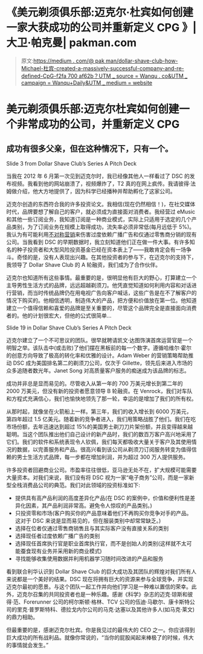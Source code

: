 # 《美元剃须俱乐部:迈克尔·杜宾如何创建一家大获成功的公司并重新定义 CPG 》|大卫·帕克曼| pakman.com

> 原文:[https://medium . com/@ pak man/dollar-shave-club-how-Michael-杜宾-created-a-massively-successful-company-and-re-defined-CpG-f2fa 700 af62b？UTM _ source = Wanqu . co&UTM _ campaign = Wanqu+Daily&UTM _ medium = website](https://medium.com/@pakman/dollar-shave-club-how-michael-dubin-created-a-massively-successful-company-and-re-defined-cpg-f2fa700af62b?utm_source=wanqu.co&utm_campaign=Wanqu+Daily&utm_medium=website)

# 美元剃须俱乐部:迈克尔杜宾如何创建一个非常成功的公司，并重新定义 CPG

## 成功有很多父亲，但在这种情况下，只有一个。



Slide 3 from Dollar Shave Club’s Series A Pitch Deck



当我在 2012 年 6 月第一次见到迈克尔时，我已经像其他人一样看过了 DSC 的发布视频。我看到他的网站崩溃了，视频爆炸了，T2 真的在网上疯传。我请彼得·法姆做介绍，他大方地提供了，因为科学已经播种并帮助孵化了这家公司。

迈克尔创造的东西符合我的许多投资论文。我相信(现在仍然相信！)，在社交媒体时代，品牌要想了解自己的客户，就必须成为直接面对消费者。我经营过 eMusic 和其他一些订阅业务，我知道订阅是一种商业模式，实际上只适用于选定的几个产品类别，为了订阅业务在规模上取得成功，流失率必须非常低(每月远低于 5%)。我认为有可能利用[不对称营销](http://www.pakman.com/2012/11/01/dollar-shave-club-the-power-of-asymmetric-marketing/)来伤害过度依赖广播广告和仅通过零售商分销的现有公司。当我看到 DSC 的早期数据时，我立刻知道他们正在做一件大事。有许多知名的种子投资者和大型风险投资基金已经在资本表上了——我敢肯定会有一场争斗。奇怪的是，没有人表现出兴趣。在其他投资者的参与下，在迈克尔的支持下，我领导了 Dollar Shave Club 的 A 轮融资，我们成为了合作伙伴。

迈克尔也知道所有这些事情。最重要的是，很明显他有巨大的野心，打算建立一个主导男性生活方式的品牌，远远超越剃须刀。他凭直觉知道如何利用内容和对话进行营销，而当时传统品牌仍在用电视广告向客户喊话，这些广告是在不了解客户的情况下购买的。他相信透明，制造伟大的产品，把方便和价值放在第一位。他知道建立一个值得信赖和喜爱的品牌是至关重要的，尽管这个品牌完全是直接面向消费者的。他的计划很宏大，但他的公式很简单…



Slide 19 in Dollar Shave Club’s Series A Pitch Deck



迈克尔建立了一个不可思议的团队。很早就聘请凯文·达图饰演首席运营官是一个明智之举。该队击中(或击败)了他们摆在黑板前的每一个数字。遵循哈维尔·霍尔的创意方向导致了极高的转化率和优雅的设计。Adam Weber 的营销策略帮助推动 DSC 成为美国排名第二的剃须刀公司，仅次于 Gillette，领先后来进入市场的众多追随者数光年。Janet Song 对高质量客户服务的痴迷成为该品牌的标志。

成功并非总是显而易见的。尽管收入从第一年的 700 万美元增长到第二年的 2000 万美元，但没有新的投资者愿意领导 B 轮融资。在 Venrock，我们对车队和方程式充满信心，我们也愉快地领先了那一轮，幸运的是增加了我们的所有权。

从那时起，就像坐在火箭船上一样。第三年，我们的收入增长到 6000 万美元，第四年超过 1.5 亿美元。随着新的竞争者进入，我们用策略战胜了他们。我们在吃市场份额，去年迅速达到超过 15%的美国男士剃刀刀片架份额，并且变得越来越聪明。当这个团队推出他们自己设计的新产品时，我们的数百万客户高兴地采用了它们。我们的软件和系统表现令人钦佩，我们每天都吸收大量关于客户及其使用情况的数据，以完善服务和产品。很高兴看到该公司从剃须刀订阅服务转变为值得信赖的男士生活方式品牌，每一步都在增加利润，并为超过 300 万人提供服务。

许多投资者回避商业公司。市盈率往往很低，亚马逊无处不在，扩大规模可能需要大量资本。对我们来说，我们没有将 DSC 视为一家“电子商务”公司，而是一家新型全栈消费品公司的典范。我们对此领域的投资标准如下:

*   提供具有高产品利润的高度差异化产品(在 DSC 的案例中，价值和便利性是差异化因素，其产品利润非常高。避免令人惊叹的产品类别。)
*   只投资零和市场(客户购买你的产品意味着他们不再购买你竞争对手的产品。这对于 DSC 来说是显而易见的，但在服装类别中却常常缺乏。)
*   选择在位者仅通过零售商销售且与其实际客户没有直接关系的类别
*   选择现任者过度依赖广播广告的类别
*   选择现任首席执行官是职业首席执行官，而不是创始人的类别(这样就不太可能蚕食现有业务并采用新的商业模式)
*   寻找能够收集使用数据并利用机器学习随时间改进的产品和服务

看到联合利华认识到 Dollar Shave Club 的巨大成功及其团队的辉煌对我们所有人来说都是一个美好的结果。DSC 现在将拥有巨大的资源来参与全球竞争，并实现迈克尔最初的愿景。与这个团队一起工作并向他们学习是一种难以置信的荣幸。此外，迈克尔召集的共同投资者也是一种乐趣。感谢《科学》杂志的迈克·琼斯和彼得·范、Forerunner 公司的柯尔斯顿·格林、TCV 公司的伍迪·马歇尔、康卡斯特公司的里克·普罗斯特科、德拉戈内尔公司的马克·达塞以及其他许多人(如马克·莱文)的鼎力相助。

但最重要的是，感谢迈克尔杜宾。你是我见过的最伟大的 CEO 之一。你应该得到巨大成功的所有战利品。就像你常说的，“当你的屁股闻起来棒极了的时候，伟大的事情就会发生。”